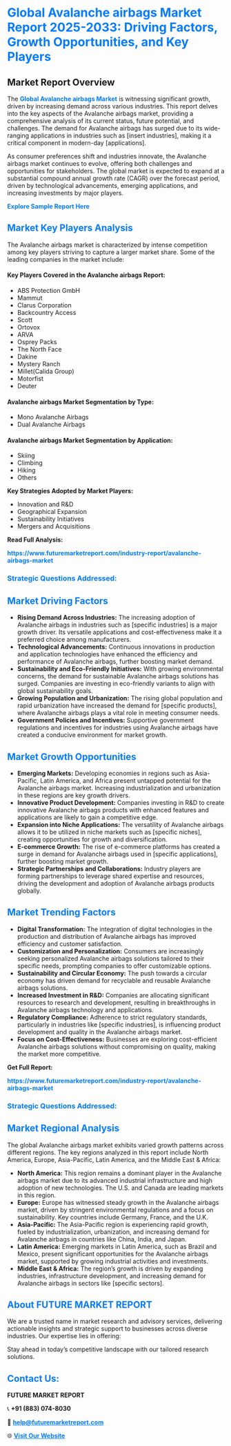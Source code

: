 <h1 style="color: #007BFF;">Global Avalanche airbags Market Report 2025-2033: Driving Factors, Growth Opportunities, and Key Players</h1>

<section id="overview">
<h2>Market Report Overview</h2>
<p>The <a href="https://www.futuremarketreport.com/industry-report/avalanche-airbags-market" style="color: #007BFF; text-decoration: none;"><strong>Global Avalanche airbags Market</strong></a> is witnessing significant growth, driven by increasing demand across various industries. This report delves into the key aspects of the Avalanche airbags market, providing a comprehensive analysis of its current status, future potential, and challenges. The demand for Avalanche airbags has surged due to its wide-ranging applications in industries such as [insert industries], making it a critical component in modern-day [applications].</p>
<p>As consumer preferences shift and industries innovate, the Avalanche airbags market continues to evolve, offering both challenges and opportunities for stakeholders. The global market is expected to expand at a substantial compound annual growth rate (CAGR) over the forecast period, driven by technological advancements, emerging applications, and increasing investments by major players.</p>
</section>

<section id="overview">
<p><a href="https://www.futuremarketreport.com/request-sample/reportId=28103" style="color: #007BFF; text-decoration: none;"><strong>Explore Sample Report Here</strong></a></p>
</section>

<section id="key-players">
<h2 style="color: #007BFF;">Market Key Players Analysis</h2>
<p>The Avalanche airbags market is characterized by intense competition among key players striving to capture a larger market share. Some of the leading companies in the market include:</p>
<h4>Key Players Covered in the Avalanche airbags Report:</h4>
<ul><li>ABS Protection GmbH</li><li>Mammut</li><li>Clarus Corporation</li><li>Backcountry Access</li><li>Scott</li><li>Ortovox</li><li>ARVA</li><li>Osprey Packs</li><li>The North Face</li><li>Dakine</li><li>Mystery Ranch</li><li>Millet(Calida Group)</li><li>Motorfist</li><li>Deuter</li></ul>
<h4>Avalanche airbags Market Segmentation by Type:</h4>
<ul><li>Mono Avalanche Airbags</li><li>Dual Avalanche Airbags</li></ul>

<h4>Avalanche airbags Market Segmentation by Application:</h4>
<ul><li>Skiing</li><li>Climbing</li><li>Hiking</li><li>Others</li></ul>
<p><strong>Key Strategies Adopted by Market Players:</strong></p>
<ul>
<li>Innovation and R&D</li>
<li>Geographical Expansion</li>
<li>Sustainability Initiatives</li>
<li>Mergers and Acquisitions</li>
</ul>
</section>

<section>
<p><strong>Read Full Analysis: </strong></p><a href="https://www.futuremarketreport.com/industry-report/avalanche-airbags-market" style="color: #007BFF; text-decoration: none;"><strong>https://www.futuremarketreport.com/industry-report/avalanche-airbags-market</strong></a>
<h3 style="color: #007BFF;">Strategic Questions Addressed:</h3>
</section>

<section id="driving-factors">
<h2 style="color: #007BFF;">Market Driving Factors</h2>
<ul>
<li><strong>Rising Demand Across Industries:</strong> The increasing adoption of Avalanche airbags in industries such as [specific industries] is a major growth driver. Its versatile applications and cost-effectiveness make it a preferred choice among manufacturers.</li>
<li><strong>Technological Advancements:</strong> Continuous innovations in production and application technologies have enhanced the efficiency and performance of Avalanche airbags, further boosting market demand.</li>
<li><strong>Sustainability and Eco-Friendly Initiatives:</strong> With growing environmental concerns, the demand for sustainable Avalanche airbags solutions has surged. Companies are investing in eco-friendly variants to align with global sustainability goals.</li>
<li><strong>Growing Population and Urbanization:</strong> The rising global population and rapid urbanization have increased the demand for [specific products], where Avalanche airbags plays a vital role in meeting consumer needs.</li>
<li><strong>Government Policies and Incentives:</strong> Supportive government regulations and incentives for industries using Avalanche airbags have created a conducive environment for market growth.</li>
</ul>
</section>

<section id="growth-opportunities">
<h2 style="color: #007BFF;">Market Growth Opportunities</h2>
<ul>
<li><strong>Emerging Markets:</strong> Developing economies in regions such as Asia-Pacific, Latin America, and Africa present untapped potential for the Avalanche airbags market. Increasing industrialization and urbanization in these regions are key growth drivers.</li>
<li><strong>Innovative Product Development:</strong> Companies investing in R&D to create innovative Avalanche airbags products with enhanced features and applications are likely to gain a competitive edge.</li>
<li><strong>Expansion into Niche Applications:</strong> The versatility of Avalanche airbags allows it to be utilized in niche markets such as [specific niches], creating opportunities for growth and diversification.</li>
<li><strong>E-commerce Growth:</strong> The rise of e-commerce platforms has created a surge in demand for Avalanche airbags used in [specific applications], further boosting market growth.</li>
<li><strong>Strategic Partnerships and Collaborations:</strong> Industry players are forming partnerships to leverage shared expertise and resources, driving the development and adoption of Avalanche airbags products globally.</li>
</ul>
</section>

<section id="trending-factors">
<h2 style="color: #007BFF;">Market Trending Factors</h2>
<ul>
<li><strong>Digital Transformation:</strong> The integration of digital technologies in the production and distribution of Avalanche airbags has improved efficiency and customer satisfaction.</li>
<li><strong>Customization and Personalization:</strong> Consumers are increasingly seeking personalized Avalanche airbags solutions tailored to their specific needs, prompting companies to offer customizable options.</li>
<li><strong>Sustainability and Circular Economy:</strong> The push towards a circular economy has driven demand for recyclable and reusable Avalanche airbags solutions.</li>
<li><strong>Increased Investment in R&D:</strong> Companies are allocating significant resources to research and development, resulting in breakthroughs in Avalanche airbags technology and applications.</li>
<li><strong>Regulatory Compliance:</strong> Adherence to strict regulatory standards, particularly in industries like [specific industries], is influencing product development and quality in the Avalanche airbags market.</li>
<li><strong>Focus on Cost-Effectiveness:</strong> Businesses are exploring cost-efficient Avalanche airbags solutions without compromising on quality, making the market more competitive.</li>
</ul>
</section>

<section>
<p><strong>Get Full Report: </strong></p><a href="https://www.futuremarketreport.com/industry-report/avalanche-airbags-market" style="color: #007BFF; text-decoration: none;"><strong>https://www.futuremarketreport.com/industry-report/avalanche-airbags-market</strong></a>
<h3 style="color: #007BFF;">Strategic Questions Addressed:</h3>
</section>


<section id="regional-analysis">
<h2 style="color: #007BFF;">Market Regional Analysis</h2>
<p>The global Avalanche airbags market exhibits varied growth patterns across different regions. The key regions analyzed in this report include North America, Europe, Asia-Pacific, Latin America, and the Middle East & Africa:</p>
<ul>
<li><strong>North America:</strong> This region remains a dominant player in the Avalanche airbags market due to its advanced industrial infrastructure and high adoption of new technologies. The U.S. and Canada are leading markets in this region.</li>
<li><strong>Europe:</strong> Europe has witnessed steady growth in the Avalanche airbags market, driven by stringent environmental regulations and a focus on sustainability. Key countries include Germany, France, and the U.K.</li>
<li><strong>Asia-Pacific:</strong> The Asia-Pacific region is experiencing rapid growth, fueled by industrialization, urbanization, and increasing demand for Avalanche airbags in countries like China, India, and Japan.</li>
<li><strong>Latin America:</strong> Emerging markets in Latin America, such as Brazil and Mexico, present significant opportunities for the Avalanche airbags market, supported by growing industrial activities and investments.</li>
<li><strong>Middle East & Africa:</strong> The region’s growth is driven by expanding industries, infrastructure development, and increasing demand for Avalanche airbags in sectors like [specific sectors].</li>
</ul>
</section>

<footer>
<h2 style="color: #007BFF;">About FUTURE MARKET REPORT</h2>
<p>We are a trusted name in market research and advisory services, delivering actionable insights and strategic support to businesses across diverse industries. Our expertise lies in offering:</p>

<p>Stay ahead in today’s competitive landscape with our tailored research solutions.</p>

<h2 style="color: #007BFF;">Contact Us:</h2>
<p><strong>FUTURE MARKET REPORT</strong></p>
<p>📞 <strong>+91 (883) 074-8030</strong></p>
<p>📧 <strong><a href="mailto:help@futuremarketreport.com" style="color: #007BFF;">help@futuremarketreport.com</a></strong></p>
<p>🌐 <strong><a href="https://www.futuremarketreport.com/" style="color: #007BFF;">Visit Our Website</a></strong></p>
</footer>